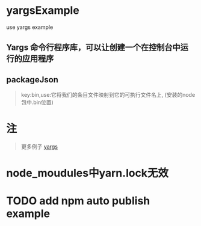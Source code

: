 # yargsExample
use yargs example

## Yargs 命令行程序库，可以让创建一个在控制台中运行的应用程序

## packageJson
> key:bin,use:它将我们的条目文件映射到它的可执行文件名上, (安装的node包中.bin位置)

# 注
> 更多例子 [yargs](https://github.com/yargs/yargs/blob/main/docs/examples.md)

# node_moudules中yarn.lock无效

# TODO add npm auto publish example